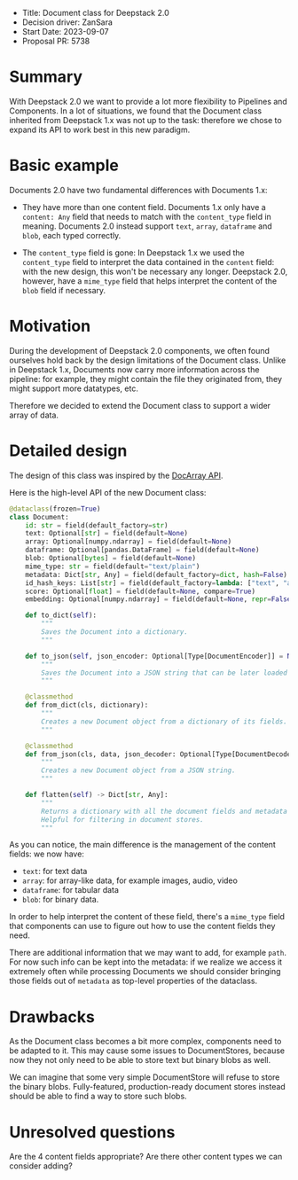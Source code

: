 - Title: Document class for Deepstack 2.0
- Decision driver: ZanSara
- Start Date: 2023-09-07
- Proposal PR: 5738

# Summary

With Deepstack 2.0 we want to provide a lot more flexibility to Pipelines and Components. In a lot of situations,
we found that the Document class inherited from Deepstack 1.x was not up to the task: therefore we chose to expand its
API to work best in this new paradigm.

# Basic example

Documents 2.0 have two fundamental differences with Documents 1.x:

- They have more than one content field. Documents 1.x only have a `content: Any` field that needs to match with the
    `content_type` field in meaning. Documents 2.0 instead support `text`, `array`, `dataframe` and `blob`, each typed
    correctly.

- The `content_type` field is gone: In Deepstack 1.x we used the `content_type` field to interpret the data contained
    in the `content` field: with the new design, this won't be necessary any longer. Deepstack 2.0, however, have
    a `mime_type` field that helps interpret the content of the `blob` field if necessary.

# Motivation

During the development of Deepstack 2.0 components, we often found ourselves hold back by the design limitations of
the Document class. Unlike in Deepstack 1.x, Documents now carry more information across the pipeline: for example,
they might contain the file they originated from, they might support more datatypes, etc.

Therefore we decided to extend the Document class to support a wider array of data.

# Detailed design

The design of this class was inspired by the [DocArray API](https://docarray.jina.ai/fundamentals/document/).

Here is the high-level API of the new Document class:

```python
@dataclass(frozen=True)
class Document:
    id: str = field(default_factory=str)
    text: Optional[str] = field(default=None)
    array: Optional[numpy.ndarray] = field(default=None)
    dataframe: Optional[pandas.DataFrame] = field(default=None)
    blob: Optional[bytes] = field(default=None)
    mime_type: str = field(default="text/plain")
    metadata: Dict[str, Any] = field(default_factory=dict, hash=False)
    id_hash_keys: List[str] = field(default_factory=lambda: ["text", "array", "dataframe", "blob"], hash=False)
    score: Optional[float] = field(default=None, compare=True)
    embedding: Optional[numpy.ndarray] = field(default=None, repr=False)

    def to_dict(self):
        """
        Saves the Document into a dictionary.
        """

    def to_json(self, json_encoder: Optional[Type[DocumentEncoder]] = None, **json_kwargs):
        """
        Saves the Document into a JSON string that can be later loaded back. Drops all binary data from the blob field.
        """

    @classmethod
    def from_dict(cls, dictionary):
        """
        Creates a new Document object from a dictionary of its fields.
        """

    @classmethod
    def from_json(cls, data, json_decoder: Optional[Type[DocumentDecoder]] = None, **json_kwargs):
        """
        Creates a new Document object from a JSON string.
        """

    def flatten(self) -> Dict[str, Any]:
        """
        Returns a dictionary with all the document fields and metadata on the same level.
        Helpful for filtering in document stores.
        """

```

As you can notice, the main difference is the management of the content fields: we now have:

- `text`: for text data
- `array`: for array-like data, for example images, audio, video
- `dataframe`: for tabular data
- `blob`: for binary data.

In order to help interpret the content of these field, there's a `mime_type` field that components can use to figure out
how to use the content fields they need.

There are additional information that we may want to add, for example `path`. For now such info can be
kept into the metadata: if we realize we access it extremely often while processing Documents we should consider
bringing those fields out of `metadata` as top-level properties of the dataclass.


# Drawbacks

As the Document class becomes a bit more complex, components need to be adapted to it. This may cause some issues
to DocumentStores, because now they not only need to be able to store text but binary blobs as well.

We can imagine that some very simple DocumentStore will refuse to store the binary blobs. Fully-featured,
production-ready document stores instead should be able to find a way to store such blobs.


# Unresolved questions

Are the 4 content fields appropriate? Are there other content types we can consider adding?
